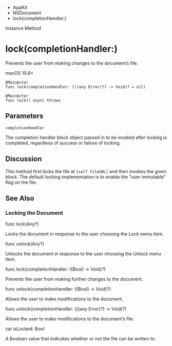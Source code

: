 

- AppKit
- NSDocument
-  lock(completionHandler:) 

Instance Method

# lock(completionHandler:)

Prevents the user from making changes to the document’s file.

macOS 10.8+

``` source
@MainActor
func lock(completionHandler: (((any Error)?) -> Void)? = nil)
```

``` source
@MainActor
func lock() async throws
```

## Parameters 

`completionHandler`  

The completion handler block object passed in to be invoked after locking is completed, regardless of success or failure of locking.

## Discussion

This method first locks the file at `[self fileURL]` and then invokes the given block. The default locking implementation is to enable the “user immutable” flag on the file.

## See Also

### Locking the Document

func lock(Any?)

Locks the document in response to the user choosing the Lock menu item.

func unlock(Any?)

Unlocks the document in response to the user choosing the Unlock menu item.

func lock(completionHandler: ((Bool) -> Void)?)

Prevents the user from making further changes to the document.

func unlock(completionHandler: ((Bool) -> Void)?)

Allows the user to make modifications to the document.

func unlock(completionHandler: (((any Error)?) -> Void)?)

Allows the user to make modifications to the document’s file.

var isLocked: Bool

A Boolean value that indicates whether or not the file can be written to.

